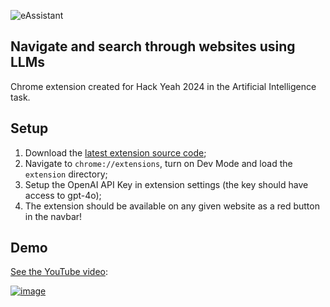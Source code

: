 ![eAssistant](https://github.com/user-attachments/assets/17e7868f-d1c1-411a-8f60-91052eb74309)

## Navigate and search through websites using LLMs

Chrome extension created for Hack Yeah 2024 in the Artificial Intelligence task.

## Setup

1. Download the [latest extension source code](https://github.com/asdfMaciej/HackYeah2024/releases/);
2. Navigate to `chrome://extensions`, turn on Dev Mode and load the `extension` directory;
3. Setup the OpenAI API Key in extension settings (the key should have access to gpt-4o);
4. The extension should be available on any given website as a red button in the navbar!

## Demo

[See the YouTube video](https://www.youtube.com/watch?v=H1ILOTKTmuw):

[![image](https://github.com/user-attachments/assets/833059c1-7d58-44e5-a9f0-5d3aafa403fa)](https://www.youtube.com/watch?v=H1ILOTKTmuw)
